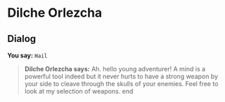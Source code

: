 # Dilche Orlezcha


## Dialog

**You say:** `Hail`



>**Dilche Orlezcha says:** Ah. hello young adventurer!  A mind is a powerful tool indeed but it never hurts to have a strong weapon by your side to cleave through the skulls of your enemies.  Feel free to look at my selection of weapons.
end





